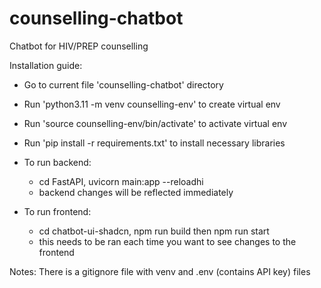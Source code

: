# counselling-chatbot
Chatbot for HIV/PREP counselling

Installation guide:
- Go to current file 'counselling-chatbot' directory
- Run 'python3.11 -m venv counselling-env' to create virtual env
- Run 'source counselling-env/bin/activate' to activate virtual env 
- Run 'pip install -r requirements.txt' to install necessary libraries


- To run backend: 
    - cd FastAPI, uvicorn main:app --reloadhi
    - backend changes will be reflected immediately

- To run frontend: 
    - cd chatbot-ui-shadcn, npm run build then npm run start 
    - this needs to be ran each time you want to see changes to the frontend


Notes: There is a gitignore file with venv and .env (contains API key) files 

